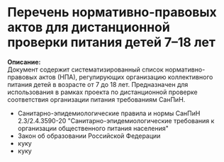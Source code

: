 # Перечень нормативно-правовых актов для дистанционной проверки питания детей 7–18 лет

**Описание:**  
Документ содержит систематизированный список нормативно-правовых актов (НПА), регулирующих организацию коллективного питания детей в возрасте от 7 до 18 лет. Предназначен для использования в рамках проекта по дистанционной проверке соответствия организации питания требованиям СанПиН.


- Санитарно-эпидемиологические правила и нормы СанПиН 2.3/2.4.3590-20 "Санитарно-эпидемиологические требования к организации общественного питания населения"
- Закон об образовании Российской Федерации
- куку
- куку
